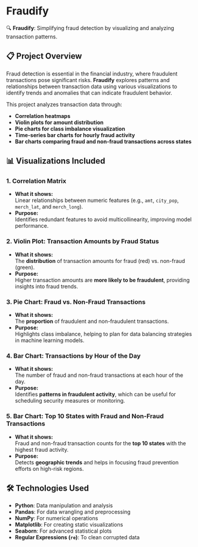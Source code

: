 # Fraudify  
🔍 **Fraudify**: Simplifying fraud detection by visualizing and analyzing transaction patterns.

## 📋 Project Overview
Fraud detection is essential in the financial industry, where fraudulent transactions pose significant risks. **Fraudify** explores patterns and relationships between transaction data using various visualizations to identify trends and anomalies that can indicate fraudulent behavior.

This project analyzes transaction data through:
- **Correlation heatmaps**
- **Violin plots for amount distribution**
- **Pie charts for class imbalance visualization**
- **Time-series bar charts for hourly fraud activity**
- **Bar charts comparing fraud and non-fraud transactions across states**

## 📊 Visualizations Included
### 1. **Correlation Matrix**
- **What it shows:**  
  Linear relationships between numeric features (e.g., `amt`, `city_pop`, `merch_lat`, and `merch_long`).  
- **Purpose:**  
  Identifies redundant features to avoid multicollinearity, improving model performance.

### 2. **Violin Plot: Transaction Amounts by Fraud Status**  
- **What it shows:**  
  The **distribution** of transaction amounts for fraud (red) vs. non-fraud (green).  
- **Purpose:**  
  Higher transaction amounts are **more likely to be fraudulent**, providing insights into fraud trends.

### 3. **Pie Chart: Fraud vs. Non-Fraud Transactions**  
- **What it shows:**  
  The **proportion** of fraudulent and non-fraudulent transactions.  
- **Purpose:**  
  Highlights class imbalance, helping to plan for data balancing strategies in machine learning models.

### 4. **Bar Chart: Transactions by Hour of the Day**  
- **What it shows:**  
  The number of fraud and non-fraud transactions at each hour of the day.  
- **Purpose:**  
  Identifies **patterns in fraudulent activity**, which can be useful for scheduling security measures or monitoring.

### 5. **Bar Chart: Top 10 States with Fraud and Non-Fraud Transactions**  
- **What it shows:**  
  Fraud and non-fraud transaction counts for the **top 10 states** with the highest fraud activity.  
- **Purpose:**  
  Detects **geographic trends** and helps in focusing fraud prevention efforts on high-risk regions.

## 🛠️ Technologies Used
- **Python**: Data manipulation and analysis
- **Pandas**: For data wrangling and preprocessing
- **NumPy**: For numerical operations
- **Matplotlib**: For creating static visualizations
- **Seaborn**: For advanced statistical plots
- **Regular Expressions (`re`)**: To clean corrupted data
